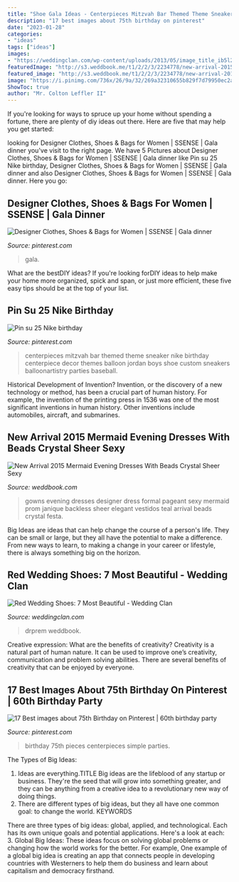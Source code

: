 ```yaml
---
title: "Shoe Gala Ideas - Centerpieces Mitzvah Bar Themed Theme Sneaker Nike Birthday Centerpiece Decor Themes Balloon Jordan Boys Shoe Custom Sneakers Balloonartistry Parties Baseball"
description: "17 best images about 75th birthday on pinterest"
date: "2023-01-28"
categories:
- "ideas"
tags: ["ideas"]
images:
- "https://weddingclan.com/wp-content/uploads/2013/05/image_title_ib5l2.jpg"
featuredImage: "http://s3.weddbook.me/t1/2/2/3/2234778/new-arrival-2015-mermaid-evening-dresses-with-beads-crystal-sheer-sexy-backless-pageant-gowns-party-formal-dresses-designer-by-janique-online-with-11692piece-on-hjklp88s-store-dhgatecom.jpg"
featured_image: "http://s3.weddbook.me/t1/2/2/3/2234778/new-arrival-2015-mermaid-evening-dresses-with-beads-crystal-sheer-sexy-backless-pageant-gowns-party-formal-dresses-designer-by-janique-online-with-11692piece-on-hjklp88s-store-dhgatecom.jpg"
image: "https://i.pinimg.com/736x/26/9a/32/269a32310655b829f7d79950ec2a1623.jpg"
ShowToc: true
author: "Mr. Colton Leffler II"
---
```



If you're looking for ways to spruce up your home without spending a fortune, there are plenty of diy ideas out there. Here are five that may help you get started: 

	

		
looking for Designer Clothes, Shoes &amp; Bags for Women | SSENSE | Gala dinner you've visit to the right page. We have 5 Pictures about Designer Clothes, Shoes &amp; Bags for Women | SSENSE | Gala dinner like Pin su 25 Nike birthday, Designer Clothes, Shoes &amp; Bags for Women | SSENSE | Gala dinner and also Designer Clothes, Shoes &amp; Bags for Women | SSENSE | Gala dinner. Here you go:
		
    
## Designer Clothes, Shoes &amp; Bags For Women | SSENSE | Gala Dinner

<img loading=lazy src="https://i.pinimg.com/736x/26/9a/32/269a32310655b829f7d79950ec2a1623.jpg" onerror="this.onerror=null;this.src='https://tse1.mm.bing.net/th?id=OIP.cNEvPCwnAmxzZvJ3KDzgIQHaGd&amp;pid=15.1';" alt="Designer Clothes, Shoes &amp; Bags for Women | SSENSE | Gala dinner">

_Source: pinterest.com_

>gala. 

	

What are the bestDIY ideas?
If you're looking forDIY ideas to help make your home more organized, spick and span, or just more efficient, these five easy tips should be at the top of your list.

    
## Pin Su 25 Nike Birthday

<img loading=lazy src="https://i.pinimg.com/originals/63/e2/3c/63e23cef5ba487afa778c8b99528a0df.jpg" onerror="this.onerror=null;this.src='https://tse3.mm.bing.net/th?id=OIP.bFBIeTa6zUtUZzNu_aeF0gHaLG&amp;pid=15.1';" alt="Pin su 25 Nike birthday">

_Source: pinterest.com_

>centerpieces mitzvah bar themed theme sneaker nike birthday centerpiece decor themes balloon jordan boys shoe custom sneakers balloonartistry parties baseball. 

	

Historical Development of Invention?
Invention, or the discovery of a new technology or method, has been a crucial part of human history. For example, the invention of the printing press in 1536 was one of the most significant inventions in human history. Other inventions include automobiles, aircraft, and submarines.

    
## New Arrival 2015 Mermaid Evening Dresses With Beads Crystal Sheer Sexy

<img loading=lazy src="http://s3.weddbook.me/t1/2/2/3/2234778/new-arrival-2015-mermaid-evening-dresses-with-beads-crystal-sheer-sexy-backless-pageant-gowns-party-formal-dresses-designer-by-janique-online-with-11692piece-on-hjklp88s-store-dhgatecom.jpg" onerror="this.onerror=null;this.src='https://tse4.mm.bing.net/th?id=OIP.-OonfW5N8jymQo9xdGVhdgHaLu&amp;pid=15.1';" alt="New Arrival 2015 Mermaid Evening Dresses With Beads Crystal Sheer Sexy">

_Source: weddbook.com_

>gowns evening dresses designer dress formal pageant sexy mermaid prom janique backless sheer elegant vestidos teal arrival beads crystal festa. 

	

Big Ideas are ideas that can help change the course of a person's life. They can be small or large, but they all have the potential to make a difference. From new ways to learn, to making a change in your career or lifestyle, there is always something big on the horizon.

    
## Red Wedding Shoes: 7 Most Beautiful - Wedding Clan

<img loading=lazy src="https://weddingclan.com/wp-content/uploads/2013/05/image_title_ib5l2.jpg" onerror="this.onerror=null;this.src='https://tse4.mm.bing.net/th?id=OIP.bhBVC4jt8Dmvkak_YO04eQHaHp&amp;pid=15.1';" alt="Red Wedding Shoes: 7 Most Beautiful - Wedding Clan">

_Source: weddingclan.com_

>drprem weddbook. 

	

Creative expression: What are the benefits of creativity?
Creativity is a natural part of human nature. It can be used to improve one’s creativity, communication and problem solving abilities. There are several benefits of creativity that can be enjoyed by everyone.

    
## 17 Best Images About 75th Birthday On Pinterest | 60th Birthday Party

<img loading=lazy src="https://s-media-cache-ak0.pinimg.com/736x/07/f8/98/07f898fe584bf6b23d8a6450333e5c99.jpg" onerror="this.onerror=null;this.src='https://tse3.mm.bing.net/th?id=OIP.ht4b6xuIdOWy3s1-JXpSiAHaJ3&amp;pid=15.1';" alt="17 Best images about 75th Birthday on Pinterest | 60th birthday party">

_Source: pinterest.com_

>birthday 75th pieces centerpieces simple parties. 

	

The Types of Big Ideas:
1. Ideas are everything.TITLE
Big ideas are the lifeblood of any startup or business. They're the seed that will grow into something greater, and they can be anything from a creative idea to a revolutionary new way of doing things.
2. There are different types of big ideas, but they all have one common goal: to change the world. KEYWORDS

There are three types of big ideas: global, applied, and technological. Each has its own unique goals and potential applications. Here's a look at each: 
3. Global Big Ideas: These ideas focus on solving global problems or changing how the world works for the better. For example, One example of a global big idea is creating an app that connects people in developing countries with Westerners to help them do business and learn about capitalism and democracy firsthand. 

